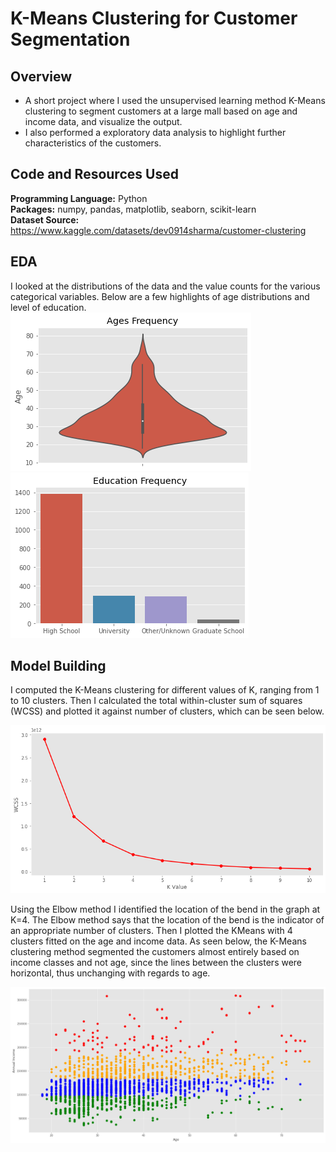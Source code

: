 # K-Means Clustering for Customer Segmentation

## Overview
* A short project where I used the unsupervised learning method K-Means clustering to segment customers at a large mall based on age and income data, and visualize the output. 
* I also performed a exploratory data analysis to highlight further characteristics of the customers.

## Code and Resources Used

**Programming Language:** Python  
**Packages:** numpy, pandas, matplotlib, seaborn, scikit-learn  
**Dataset Source:** https://www.kaggle.com/datasets/dev0914sharma/customer-clustering

## EDA
I looked at the distributions of the data and the value counts for the various categorical variables. Below are a few highlights of age distributions and level of education.  
![](ages_dist_small.png)  
![](educ_dist.png)

## Model Building

I computed the K-Means clustering for different values of K, ranging from 1 to 10 clusters. Then I calculated the total within-cluster sum of squares (WCSS) and plotted it against number of clusters, which can be seen below.  

![](wcss_curve.png)  

Using the Elbow method I identified the location of the bend in the graph at K=4. The Elbow method says that the location of the bend is the indicator of an appropriate number of clusters. Then I plotted the KMeans with 4 clusters fitted on the age and income data. As seen below, the K-Means clustering method segmented the customers almost entirely based on income classes and not age, since the lines between the clusters were horizontal, thus unchanging with regards to age.  

![](customer_clustering.png)
